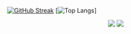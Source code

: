 [![GitHub Streak](http://github-readme-streak-stats.herokuapp.com?user=mazy06000&date_format=j%2Fn%5B%2FY%5D)](https://git.io/streak-stats)
[![Top Langs](https://github-readme-stats.vercel.app/api/top-langs/?username=mazy06000&layout=compact)]

<p align = "center">
  <img  src = "https://github-readme-stats.vercel.app/api?username=mazy06000&show_icons=true&line_height=27">
  <img src = "https://github-readme-stats.vercel.app/api/top-langs/?username=mazy06000">
</p>
